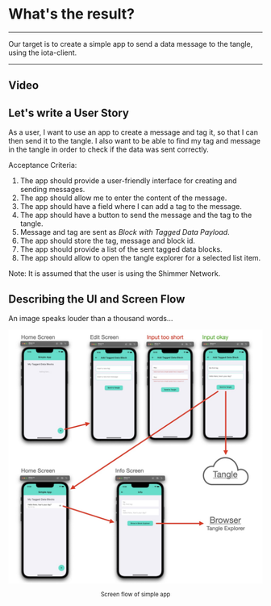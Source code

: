 # What's the result?

---

Our target is to create a simple app to send a data message to the tangle, using the iota-client.

---

## Video

## Let's write a User Story

As a user, I want to use an app to create a message and tag it, so that I can then send it to the tangle. I also want to be able to find my tag and message in the tangle in order to check if the data was sent correctly.

Acceptance Criteria:

1. The app should provide a user-friendly interface for creating and sending messages.
2. The app should allow me to enter the content of the message.
3. The app should have a field where I can add a tag to the message.
4. The app should have a button to send the message and the tag to the tangle.
5. Message and tag are sent as _Block with Tagged Data Payload_.
6. The app should store the tag, message and block id.
7. The app should provide a list of the sent tagged data blocks.
8. The app should allow to open the tangle explorer for a selected list item.

Note: It is assumed that the user is using the Shimmer Network.

## Describing the UI and Screen Flow

An image speaks louder than a thousand words...

<figure style="margin:0;"><img src="../assets/simple-app.jpg" alt="Screen Flow"><figcaption style="font-size: 0.8em;text-align:center;"><p>Screen flow of simple app</p></figcaption></figure>
